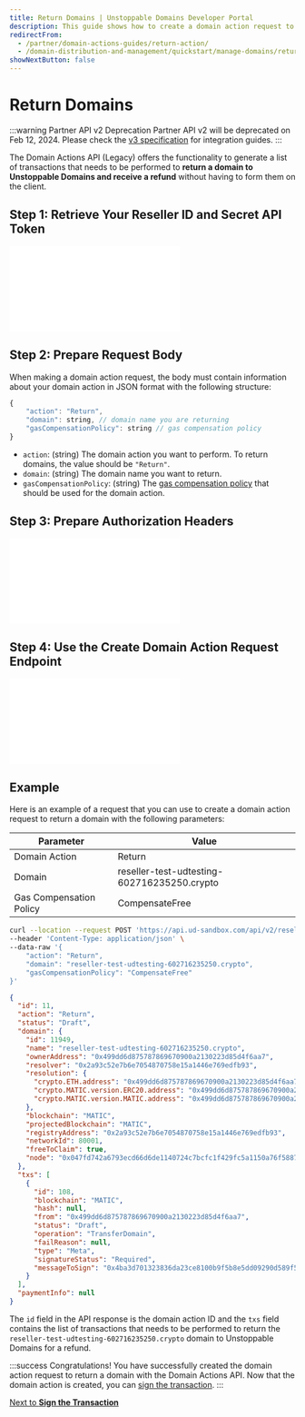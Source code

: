 ```yaml
---
title: Return Domains | Unstoppable Domains Developer Portal
description: This guide shows how to create a domain action request to return a domain to Unstoppable Domains and receive a refund using the Domain Actions API.
redirectFrom:
  - /partner/domain-actions-guides/return-action/
  - /domain-distribution-and-management/quickstart/manage-domains/return-domains/
showNextButton: false
---
```


# Return Domains

:::warning Partner API v2 Deprecation
Partner API v2 will be deprecated on Feb 12, 2024. Please check the [v3 specification](https://docs.unstoppabledomains.com/openapi/partner/latest/) for integration guides.
:::

The Domain Actions API (Legacy) offers the functionality to generate a list of transactions that needs to be performed to **return a domain to Unstoppable Domains and receive a refund** without having to form them on the client.

## Step 1: Retrieve Your Reseller ID and Secret API Token

<embed src="/snippets/_reseller-id-location.md" />

## Step 2: Prepare Request Body

When making a domain action request, the body must contain information about your domain action in JSON format with the following structure:

```javascript
{
    "action": "Return",
    "domain": string, // domain name you are returning
    "gasCompensationPolicy": string // gas compensation policy
}
```

- `action`: (string) The domain action you want to perform. To return domains, the value should be `"Return"`.
- `domain`: (string) The domain name you want to return.
- `gasCompensationPolicy`: (string) The [gas compensation policy](./overview.md#gas-compensation-policies) that should be used for the domain action.

## Step 3: Prepare Authorization Headers

<embed src="/snippets/_auth-headers-preparation.md" />

## Step 4: Use the Create Domain Action Request Endpoint

<embed src="/snippets/_domain-actions-endpoint-usage.md" />

## Example

Here is an example of a request that you can use to create a domain action request to return a domain with the following parameters:

| Parameter               | Value                                       |
| ----------------------- | ------------------------------------------- |
| Domain Action           | Return                                      |
| Domain                  | reseller-test-udtesting-602716235250.crypto |
| Gas Compensation Policy | CompensateFree                              |

```bash Request
curl --location --request POST 'https://api.ud-sandbox.com/api/v2/resellers/{PARTNER_RESELLERID}/actions' \
--header 'Content-Type: application/json' \
--data-raw '{
    "action": "Return",
    "domain": "reseller-test-udtesting-602716235250.crypto",
    "gasCompensationPolicy": "CompensateFree"
}'
```

```json Response
{
  "id": 11,
  "action": "Return",
  "status": "Draft",
  "domain": {
    "id": 11949,
    "name": "reseller-test-udtesting-602716235250.crypto",
    "ownerAddress": "0x499dd6d875787869670900a2130223d85d4f6aa7",
    "resolver": "0x2a93c52e7b6e7054870758e15a1446e769edfb93",
    "resolution": {
      "crypto.ETH.address": "0x499dd6d875787869670900a2130223d85d4f6aa7",
      "crypto.MATIC.version.ERC20.address": "0x499dd6d875787869670900a2130223d85d4f6aa7",
      "crypto.MATIC.version.MATIC.address": "0x499dd6d875787869670900a2130223d85d4f6aa7"
    },
    "blockchain": "MATIC",
    "projectedBlockchain": "MATIC",
    "registryAddress": "0x2a93c52e7b6e7054870758e15a1446e769edfb93",
    "networkId": 80001,
    "freeToClaim": true,
    "node": "0x047fd742a6793ecd66d6de1140724c7bcfc1f429fc5a1150a76f58877105b6da"
  },
  "txs": [
    {
      "id": 108,
      "blockchain": "MATIC",
      "hash": null,
      "from": "0x499dd6d875787869670900a2130223d85d4f6aa7",
      "status": "Draft",
      "operation": "TransferDomain",
      "failReason": null,
      "type": "Meta",
      "signatureStatus": "Required",
      "messageToSign": "0x4ba3d701323836da23ce8100b9f5b8e5dd09290d589f5c66e0d78a9c1bfb4778"
    }
  ],
  "paymentInfo": null
}
```

The `id` field in the API response is the domain action ID and the `txs` field contains the list of transactions that needs to be performed to return the `reseller-test-udtesting-602716235250.crypto` domain to Unstoppable Domains for a refund.

:::success Congratulations!
You have successfully created the domain action request to return a domain with the Domain Actions API. Now that the domain action is created, you can [sign the transaction](./overview.md#step-2-sign-the-transaction).
:::



<div class="custom-next-to">

[Next to **Sign the Transaction**](./overview.md#step-2-sign-the-transaction)

</div>
